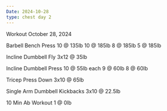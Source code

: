 ```yaml
---
Date: 2024-10-28
type: chest day 2
---
```

Workout October 28, 2024

Barbell Bench Press
10 @ 135lb
10 @ 185lb
8 @ 185lb
5 @ 185lb

Incline Dumbbell Fly
3x12 @ 35lb

Incline Dumbbell Press
10 @ 55lb each
9 @ 60lb
8 @ 60lb

Tricep Press Down
3x10 @ 65lb

Single Arm Dumbbell Kickbacks
3x10 @ 22.5lb

10 Min Ab Workout
1 @ 0lb